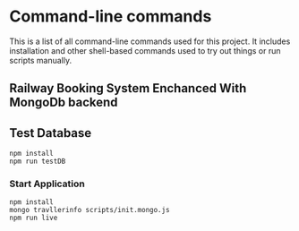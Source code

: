 # Command-line commands

This is a list of all command-line commands used for this project. It includes
installation and other shell-based commands used to try out things or run
scripts manually.

## Railway Booking System Enchanced With MongoDb backend

## Test Database
```
npm install
npm run testDB
```

### Start Application

```
npm install
mongo travllerinfo scripts/init.mongo.js
npm run live
```
